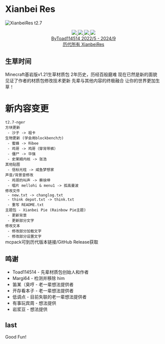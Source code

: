 # Xianbei Res
![XianbeiRes t2.7](https://toads-docs.readthedocs.io/zh-CN/latest/_img/xianbei/t2.7.jpg)
<div align="center"><img src="https://img.shields.io/github/stars/Toad114514/xbres.svg"><a href="https://github.com/Toad114514/xbres/status"/></img>
<img src="https://img.shields.io/github/forks/Toad114514/xbres.svg"/>
<img src="https://img.shields.io/github/issues/Toad114514/xbres.svg"/>
<img src="https://img.shields.io/github/watchers/Toad114514/xbres.svg"/><br>
ByToad114514 2022/5 - 2024/9<br>
<a href="https://pan.huang1111.cn/s/m78eS1?path=%2Fxbres-clone%2Fversion">历代所有 XianbeiRes</a></div>
<h2>生草时间</h2>
Minecraft基岩版v1.21生草材质包
2年历史，历经百般磨难
现在已然是新的面貌
见证了作者的材质包修改技术更新
先辈与其他内容的终极融合
让你的世界更加生草！
<h1>新内容变更</h1>
<code>t2.7-nger</code>
<code>
方块更新
 - 沙子 -> 祖卡
生物更新 (学会用blockbench力)
 - 蜜蜂 -> 科bee
 - 鸡哥 -> 鸡哥（穿背带裤）
 - 僵尸 -> 华强
 - 史莱姆内核 -> 张浩
其他贴图
 - 信标光柱 -> 咸鱼梦想家
声音/背景音修改
 - 鸡哥的叫声 -> 蔡徐坤
 - 唱片 mellohi & menu1 -> 孤高曼波
修改文件
 - new.txt -> changlog.txt
 - think depot.txt -> think.txt
 - 重写 README.txt
主题包 - Xianbei Pie (Rainbow Pie主题)
 - 更新背景
 - 更新部分文字
修改文本
 - 修改部分加载文字
 - 修改部分设置文字
</code>
mcpack可到历代版本链接/GitHub Release获取
<h2>鸣谢</h2>
<ul>
 <li>Toad114514 - 先辈材质包创始人和作者</li>
 <li>Margi64 - 检测并移除 him</li>
 <li>笛某（臭哼 - 老一辈想法提供者</li>
 <li>开存看本子 - 老一辈想法提供者</li>
 <li>低调点 - 目前失联的老一辈想法提供者</li>
 <li>有事玩宾周 - 想法提供</li>
 <li>岩浆豆 - 想法提供</li>
</ul>
<h2>last</h2>
Good Fun!